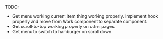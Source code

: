 TODO:

- Get menu working current item thing working properly. Implement hook properly and move from Work component to separate component.
- Get scroll-to-top working properly on other pages.
- Get menu to switch to hamburger on scroll down.

